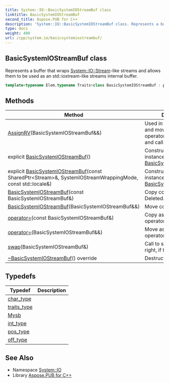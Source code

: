 ```yaml
---
title: System::IO::BasicSystemIOStreamBuf class
linktitle: BasicSystemIOStreamBuf
second_title: Aspose.PUB for C++
description: 'System::IO::BasicSystemIOStreamBuf class. Represents a buffer that wraps System::IO::Stream-like streams and allows them to be used as an std::iostream-like streams internal buffer in C++.'
type: docs
weight: 400
url: /cpp/system.io/basicsystemiostreambuf/
---
```

## BasicSystemIOStreamBuf class


Represents a buffer that wraps [System::IO::Stream](../stream/)-like streams and allows them to be used as an std::iostream-like streams internal buffer.

```cpp
template<typename Elem,typename Traits>class BasicSystemIOStreamBuf : public std::basic_streambuf<Elem, std::char_traits<Elem>>
```

## Methods

| Method | Description |
| --- | --- |
| [AssignRV](./assignrv/)(BasicSystemIOStreamBuf\&&) | Used in move constructor and move assignment operator to reset pointers and call [swap()](./swap/). |
| explicit [BasicSystemIOStreamBuf](./basicsystemiostreambuf/)() | Constructs a new instance of the [BasicSystemIOStreamBuf](./). |
| explicit [BasicSystemIOStreamBuf](./basicsystemiostreambuf/)(const SharedPtr\<Stream\>\&, SystemIOStreamWrappingMode, const std::locale\&) | Constructs a new instance of the [BasicSystemIOStreamBuf](./). |
| [BasicSystemIOStreamBuf](./basicsystemiostreambuf/)(const BasicSystemIOStreamBuf\&) | Copy constructor. Deleted. |
| [BasicSystemIOStreamBuf](./basicsystemiostreambuf/)(BasicSystemIOStreamBuf\&&) | Move constructor. |
| [operator=](./operator=/)(const BasicSystemIOStreamBuf\&) | Copy assignment operator. Deleted. |
| [operator=](./operator=/)(BasicSystemIOStreamBuf\&&) | Move assignment operator. |
| [swap](./swap/)(BasicSystemIOStreamBuf\&) | Call to swap *this and right, if they are not equal. |
| [~BasicSystemIOStreamBuf](./~basicsystemiostreambuf/)() override | Destructor. |
## Typedefs

| Typedef | Description |
| --- | --- |
| [char_type](./char_type/) |  |
| [traits_type](./traits_type/) |  |
| [Mysb](./mysb/) |  |
| [int_type](./int_type/) |  |
| [pos_type](./pos_type/) |  |
| [off_type](./off_type/) |  |
## See Also

* Namespace [System::IO](../)
* Library [Aspose.PUB for C++](../../)
